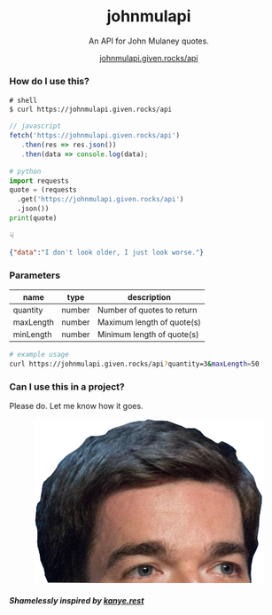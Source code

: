 <div align="center">

# johnmulapi
An API for John Mulaney quotes.  
  
[johnmulapi.given.rocks/api](https://johnmulapi.given.rocks/api)

</div>


### How do I use this?

```shell
# shell
$ curl https://johnmulapi.given.rocks/api
```
```javascript
// javascript
fetch('https://johnmulapi.given.rocks/api')
   .then(res => res.json())
   .then(data => console.log(data);
```
```python
# python
import requests
quote = (requests
  .get('https://johnmulapi.given.rocks/api')
  .json())
print(quote)
```
☟
```json
{"data":"I don't look older, I just look worse."}
```

### Parameters

|name |type |description
|--- |--- |---
|quantity |number | Number of quotes to return
|maxLength |number |Maximum length of quote(s) 
|minLength |number |Minimum length of quote(s)

```bash
# example usage
curl https://johnmulapi.given.rocks/api?quantity=3&maxLength=50
```

### Can I use this in a project?
Please do. Let me know how it goes.

<p align="center">
<img alt="John Mulaney's Head" src='./assets/mulaney_head.png' />
</p>

##### Shamelessly inspired by [kanye.rest](https://kanye.rest/)
